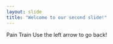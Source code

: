 ```yaml
---
layout: slide
title: "Welcome to our second slide!"
---
```

Pain Train
Use the left arrow to go back!
